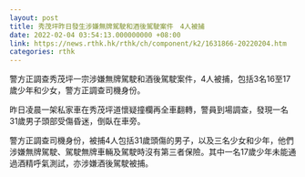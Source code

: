 ```yaml
---
layout: post
title: 秀茂坪昨日發生涉嫌無牌駕駛和酒後駕駛案件　4人被捕
date: 2022-02-04 03:54:13.000000000 +08:00
link: https://news.rthk.hk/rthk/ch/component/k2/1631866-20220204.htm
categories: rthk
---
```


警方正調查秀茂坪一宗涉嫌無牌駕駛和酒後駕駛案件，4人被捕，包括3名16至17歲少年和少女，警方正調查司機身份。

昨日凌晨一架私家車在秀茂坪道懷疑撞欄再全車翻轉，警員到場調查，發現一名31歲男子頭部受傷昏迷，倒臥在車旁。

警方正調查司機身份，被捕4人包括31歲頭傷的男子，以及三名少女和少年，他們涉嫌無牌駕駛、駕駛無牌車輛及駕駛時沒有第三者保險。其中一名17歲少年未能通過酒精呼氣測試，亦涉嫌酒後駕駛被捕。
